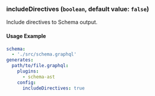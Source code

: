 
### includeDirectives (`boolean`, default value: `false`)

Include directives to Schema output.


#### Usage Example

```yml
schema:
  - './src/schema.graphql'
generates:
  path/to/file.graphql:
    plugins:
      - schema-ast
    config:
      includeDirectives: true
```